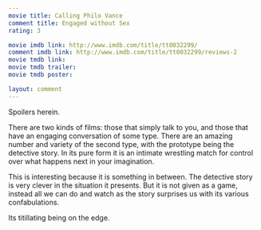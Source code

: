 ```yaml
---
movie title: Calling Philo Vance
comment title: Engaged without Sex
rating: 3

movie imdb link: http://www.imdb.com/title/tt0032299/
comment imdb link: http://www.imdb.com/title/tt0032299/reviews-2
movie tmdb link: 
movie tmdb trailer: 
movie tmdb poster: 

layout: comment
---
```


Spoilers herein.

There are two kinds of films: those that simply talk to you, and those that have an engaging  conversation of some type. There are an amazing number and variety of the second type,  with the prototype being the detective story. In its pure form it is an intimate wrestling  match for control over what happens next in your imagination.

This is interesting because it is something in between. The detective story is very clever in  the situation it presents. But it is not given as a game, instead all we can do and watch as the  story surprises us with its various confabulations. 

Its titillating being on the edge.